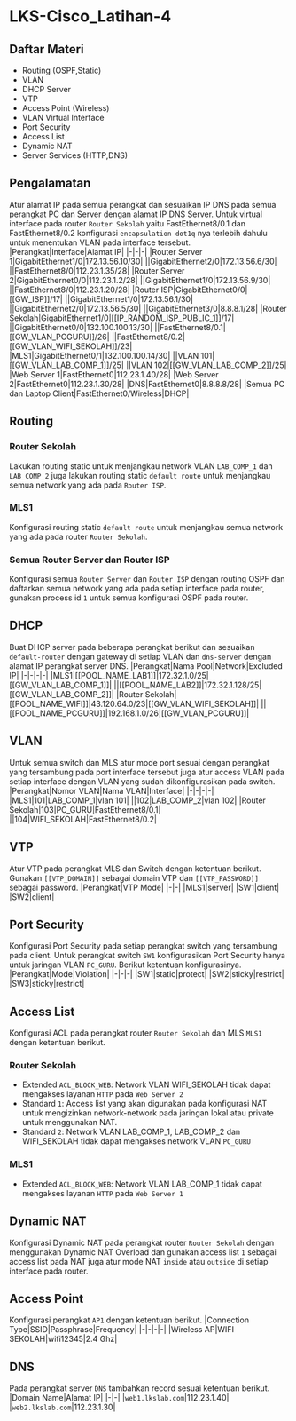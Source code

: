 # LKS-Cisco_Latihan-4

## Daftar Materi

- Routing (OSPF,Static)
- VLAN
- DHCP Server
- VTP
- Access Point (Wireless)
- VLAN Virtual Interface
- Port Security
- Access List
- Dynamic NAT
- Server Services (HTTP,DNS)

## Pengalamatan

Atur alamat IP pada semua perangkat dan sesuaikan IP DNS pada semua perangkat PC dan Server dengan alamat IP DNS Server.
Untuk virtual interface pada router `Router Sekolah` yaitu FastEthernet8/0.1 dan FastEthernet8/0.2 konfigurasi `encapsulation dot1q` nya terlebih dahulu untuk menentukan VLAN pada interface tersebut.
|Perangkat|Interface|Alamat IP|
|-|-|-|
|Router Server 1|GigabitEthernet1/0|172.13.56.10/30|
||GigabitEthernet2/0|172.13.56.6/30|
||FastEthernet8/0|112.23.1.35/28|
|Router Server 2|GigabitEthernet0/0|112.23.1.2/28|
||GigabitEthernet1/0|172.13.56.9/30|
||FastEthernet8/0|112.23.1.20/28|
|Router ISP|GigabitEthernet0/0|[[GW_ISP]]/17|
||GigabitEthernet1/0|172.13.56.1/30|
||GigabitEthernet2/0|172.13.56.5/30|
||GigabitEthernet3/0|8.8.8.1/28|
|Router Sekolah|GigabitEthernet1/0|[[IP_RANDOM_ISP_PUBLIC_1]]/17|
||GigabitEthernet0/0|132.100.100.13/30|
||FastEthernet8/0.1|[[GW_VLAN_PCGURU]]/26|
||FastEthernet8/0.2|[[GW_VLAN_WIFI_SEKOLAH]]/23|
|MLS1|GigabitEthernet0/1|132.100.100.14/30|
||VLAN 101|[[GW_VLAN_LAB_COMP_1]]/25|
||VLAN 102|[[GW_VLAN_LAB_COMP_2]]/25|
|Web Server 1|FastEthernet0|112.23.1.40/28|
|Web Server 2|FastEthernet0|112.23.1.30/28|
|DNS|FastEthernet0|8.8.8.8/28|
|Semua PC dan Laptop Client|FastEthernet0/Wireless|DHCP|

## Routing

### Router Sekolah

Lakukan routing static untuk menjangkau network VLAN `LAB_COMP_1` dan `LAB_COMP_2` juga lakukan routing static `default route` untuk menjangkau semua network yang ada pada `Router ISP`.

### MLS1

Konfigurasi routing static `default route` untuk menjangkau semua network yang ada pada router `Router Sekolah`.

### Semua Router Server dan Router ISP

Konfigurasi semua `Router Server` dan `Router ISP` dengan routing OSPF dan daftarkan semua network yang ada pada setiap interface pada router, gunakan process id `1` untuk semua konfigurasi OSPF pada router.

## DHCP

Buat DHCP server pada beberapa perangkat berikut dan sesuaikan `default-router` dengan gateway di setiap VLAN dan `dns-server` dengan alamat IP perangkat server DNS.
|Perangkat|Nama Pool|Network|Excluded IP|
|-|-|-|-|
|MLS1|[[POOL_NAME_LAB1]]|172.32.1.0/25|[[GW_VLAN_LAB_COMP_1]]|
||[[POOL_NAME_LAB2]]|172.32.1.128/25|[[GW_VLAN_LAB_COMP_2]]|
|Router Sekolah|[[POOL_NAME_WIFI]]|43.120.64.0/23|[[GW_VLAN_WIFI_SEKOLAH]]|
||[[POOL_NAME_PCGURU]]|192.168.1.0/26|[[GW_VLAN_PCGURU]]|

## VLAN

Untuk semua switch dan MLS atur mode port sesuai dengan perangkat yang tersambung pada port interface tersebut juga atur access VLAN pada setiap interface dengan VLAN yang sudah dikonfigurasikan pada switch.
|Perangkat|Nomor VLAN|Nama VLAN|Interface|
|-|-|-|-|
|MLS1|101|LAB_COMP_1|vlan 101|
||102|LAB_COMP_2|vlan 102|
|Router Sekolah|103|PC_GURU|FastEthernet8/0.1|
||104|WIFI_SEKOLAH|FastEthernet8/0.2|

## VTP

Atur VTP pada perangkat MLS dan Switch dengan ketentuan berikut. Gunakan `[[VTP_DOMAIN]]` sebagai domain VTP dan `[[VTP_PASSWORD]]` sebagai password.
|Perangkat|VTP Mode|
|-|-|
|MLS1|server|
|SW1|client|
|SW2|client|

## Port Security

Konfigurasi Port Security pada setiap perangkat switch yang tersambung pada client. Untuk perangkat switch `SW1` konfigurasikan Port Security hanya untuk jaringan VLAN `PC_GURU`. Berikut ketentuan konfigurasinya.
|Perangkat|Mode|Violation|
|-|-|-|
|SW1|static|protect|
|SW2|sticky|restrict|
|SW3|sticky|restrict|

## Access List

Konfigurasi ACL pada perangkat router `Router Sekolah` dan MLS `MLS1` dengan ketentuan berikut.

### Router Sekolah

- Extended `ACL_BLOCK_WEB`: Network VLAN WIFI_SEKOLAH tidak dapat mengakses layanan `HTTP` pada `Web Server 2`
- Standard `1`: Access list yang akan digunakan pada konfigurasi NAT untuk mengizinkan network-network pada jaringan lokal atau private untuk menggunakan NAT.
- Standard `2`: Network VLAN LAB_COMP_1, LAB_COMP_2 dan WIFI_SEKOLAH tidak dapat mengakses network VLAN `PC_GURU`

### MLS1

- Extended `ACL_BLOCK_WEB`: Network VLAN LAB_COMP_1 tidak dapat mengakses layanan `HTTP` pada `Web Server 1`

## Dynamic NAT

Konfigurasi Dynamic NAT pada perangkat router `Router Sekolah` dengan menggunakan Dynamic NAT Overload dan gunakan access list `1` sebagai access list pada NAT juga atur mode NAT `inside` atau `outside` di setiap interface pada router.

## Access Point

Konfigurasi perangkat `AP1` dengan ketentuan berikut.
|Connection Type|SSID|Passphrase|Frequency|
|-|-|-|-|
|Wireless AP|WIFI SEKOLAH|wifi12345|2.4 Ghz|

## DNS

Pada perangkat server `DNS` tambahkan record sesuai ketentuan berikut.
|Domain Name|Alamat IP|
|-|-|
|`web1.lkslab.com`|112.23.1.40|
|`web2.lkslab.com`|112.23.1.30|

